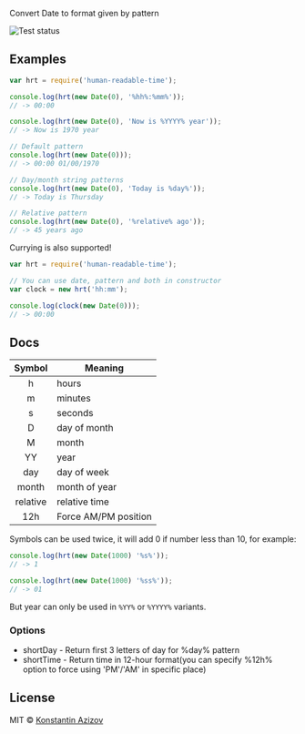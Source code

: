 Convert Date to format given by pattern

![Test status](https://api.travis-ci.org/G07cha/human-readable-time.svg)

## Examples

```javascript
var hrt = require('human-readable-time');

console.log(hrt(new Date(0), '%hh%:%mm%'));
// -> 00:00

console.log(hrt(new Date(0), 'Now is %YYYY% year'));
// -> Now is 1970 year

// Default pattern
console.log(hrt(new Date(0)));
// -> 00:00 01/00/1970

// Day/month string patterns
console.log(hrt(new Date(0), 'Today is %day%'));
// -> Today is Thursday

// Relative pattern
console.log(hrt(new Date(0), '%relative% ago'));
// -> 45 years ago
```

Currying is also supported!

```javascript
var hrt = require('human-readable-time');

// You can use date, pattern and both in constructor
var clock = new hrt('hh:mm');

console.log(clock(new Date(0)));
// -> 00:00
```

## Docs

|Symbol|Meaning|
|:---:|-------|
| h | hours |
| m | minutes  |
| s | seconds |
| D | day of month |
| M | month |
| YY | year |
| day | day of week |
| month | month of year |
| relative | relative time |
| 12h | Force AM/PM position |

Symbols can be used twice, it will add 0 if number less than 10, for example:

```javascript
console.log(hrt(new Date(1000) '%s%'));
// -> 1

console.log(hrt(new Date(1000) '%ss%'));
// -> 01
```

But year can only be used in `%YY%` or `%YYYY%` variants.

### Options

- shortDay - Return first 3 letters of day for %day% pattern
- shortTime - Return time in 12-hour format(you can specify %12h% option to force using 'PM'/'AM' in specific place)

## License

MIT © [Konstantin Azizov](http://G07cha.github.com/)